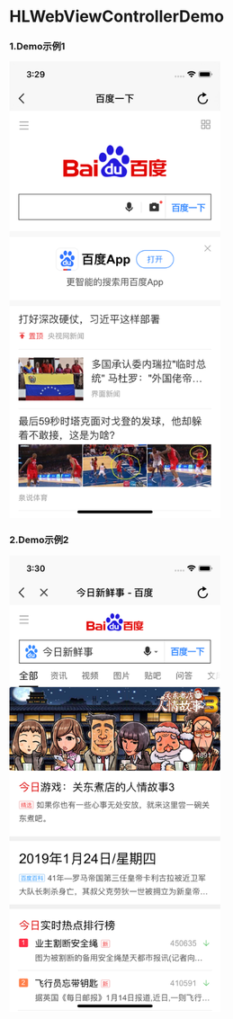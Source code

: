 # HLWebViewControllerDemo

### 1.Demo示例1
<img src="https://github.com/huanglei1926/HLWebViewControllerDemo/blob/master/images/image1.png" width="375" height="812" alt="Demo示例1"/>

### 2.Demo示例2
<img src="https://github.com/huanglei1926/HLWebViewControllerDemo/blob/master/images/image2.png" width="375" height="812" alt="Demo示例2"/>
